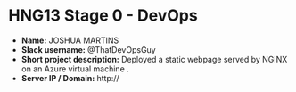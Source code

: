 # HNG13 Stage 0 - DevOps

- **Name:** JOSHUA MARTINS
- **Slack username:** @ThatDevOpsGuy
- **Short project description:** Deployed a static webpage served by NGINX on an Azure virtual machine . 
- **Server IP / Domain:** http://
